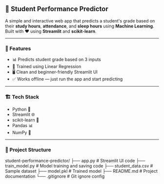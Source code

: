 ## 📘 Student Performance Predictor

A simple and interactive web app that predicts a student's grade based on their **study hours**, **attendance**, and **sleep hours** using **Machine Learning**.  
Built with ❤️ using **Streamlit** and **scikit-learn**.

---

### 🚀 Features

- 📊 Predicts student grade based on 3 inputs  
- 🧠 Trained using Linear Regression  
- 🖥️ Clean and beginner-friendly Streamlit UI  
- ✅ Works offline — just run the app and start predicting

---

### 🏗️ Tech Stack

- Python 🐍  
- Streamlit 🌐  
- scikit-learn 🤖  
- Pandas 📊  
- NumPy 🔢  

---

### 📂 Project Structure

student-performance-predictor/
├── app.py # Streamlit UI code
├── train_model.py # Model training and saving code
├── student_data.csv # Sample dataset
├── model.pkl # Trained model
├── README.md # Project documentation
└── .gitignore # Git ignore config